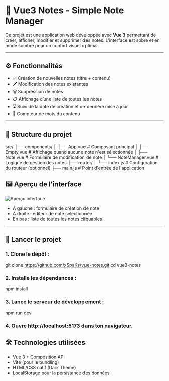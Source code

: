 # 📝 Vue3 Notes - Simple Note Manager

Ce projet est une application web développée avec **Vue 3** permettant de créer, afficher, modifier et supprimer des notes. L’interface est sobre et en mode sombre pour un confort visuel optimal.

---

## ⚙️ Fonctionnalités

- ✅ Création de nouvelles notes (titre + contenu)
- 🖊 Modification des notes existantes
- 🗑 Suppression de notes
- 📋 Affichage d’une liste de toutes les notes
- ⌛ Suivi de la date de création et de dernière mise à jour
- 🔢 Compteur de mots du contenu

---

## 📁 Structure du projet

src/
├── components/
│ ├── App.vue # Composant principal
│ ├── Empty.vue # Affichage quand aucune note n'est sélectionnée
│ ├── Note.vue # Formulaire de modification de note
│ └── NoteManager.vue # Logique de gestion des notes
├── router/
│ └── index.js # Configuration du routeur (optionnel)
├── main.js # Point d'entrée de l'application

## 🖼 Aperçu de l’interface

![Aperçu interface](./captures/notes-app-ui.png)

- À gauche : formulaire de création de note
- À droite : éditeur de note sélectionnée
- En bas : liste de toutes les notes cliquables

---

## 🚀 Lancer le projet

### 1. Clone le dépôt :

git clone https://github.com/xSpaKs/vue-notes.git
cd vue3-notes

### 2. Installe les dépendances :

npm install

### 3. Lance le serveur de développement :

npm run dev

### 4. Ouvre http://localhost:5173 dans ton navigateur.

## 🛠 Technologies utilisées

- Vue 3 + Composition API
- Vite (pour le bundling)
- HTML/CSS natif (Dark Theme)
- LocalStorage pour la persistance des données
